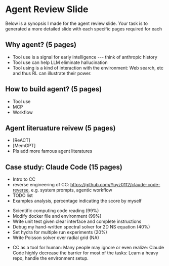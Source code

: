 # Agent Review Slide

Below is a synopsis I made for the agent review slide. Your task is to generated a more
detailed slide with each specific pages required for each 

## Why agent? (5 pages)
- Tool use is a signal for early intelligence --- think of anthropic history
- Tool use can help LLM eliminate hallucination
- Tool using is a kind of interaction with the environment: Web search, etc
and thus RL can illustrate their power.

## How to build agent? (5 pages)
- Tool use
- MCP
- Workflow

## Agent literuature reivew (5 pages)
- [ReACT]
- [MemGPT]
- Pls add more famous agent literatures

## Case study: Claude Code (15 pages)
- Intro to CC
- reverse engineering of CC: https://github.com/Yuyz0112/claude-code-reverse, e.g.
system prompts, agentic workflow 
- TODO list
- Examples analysis, percentage indicating the score by myself
* Scientific computing code reading (99\%)
* Modify docker file and environment (99\%)
* Write unit test given clear interface and complete instructions
* Debug my hand-written spectral solver for 2D NS equation (40\%)
* Set hydra for multiple run experiments (20\%)
* Write Poisson solver over radial grid (NA)
- CC as a tool for human: Many people may ignore or even realize: Claude Code highly
decrease the barrier for most of the tasks: Learn a heavy repo,
handle the environment setup.